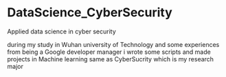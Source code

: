 # DataScience_CyberSecurity
Applied data science in cyber security

during my study in Wuhan university of Technology and some experiences from being a Google developer manager 
i wrote some scripts and made projects in Machine learning same as CyberSucrity which is my  research major 
